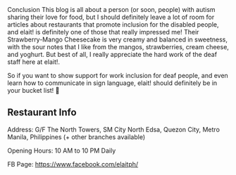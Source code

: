 </h2>Conclusion</h2>
This blog is all about a person (or soon, people) with autism sharing their love for food, but I should definitely leave a lot of room for articles about restaurants that promote inclusion for the disabled people, and elait! is definitely one of those that really impressed me! Their Strawberry-Mango Cheesecake is very creamy and balanced in sweetness, with the sour notes that I like from the mangos, strawberries, cream cheese, and yoghurt. But best of all, I really appreciate the hard work of the deaf staff here at elait!.

So if you want to show support for work inclusion for deaf people, and even learn how to communicate in sign language, elait! should definitely be in your bucket list! 🙂

<h2>Restaurant Info</h2>
Address: G/F The North Towers, SM City North Edsa, Quezon City, Metro Manila, Philippines (+ other branches available)

Opening Hours: 10 AM to 10 PM Daily

FB Page: https://www.facebook.com/elaitph/
